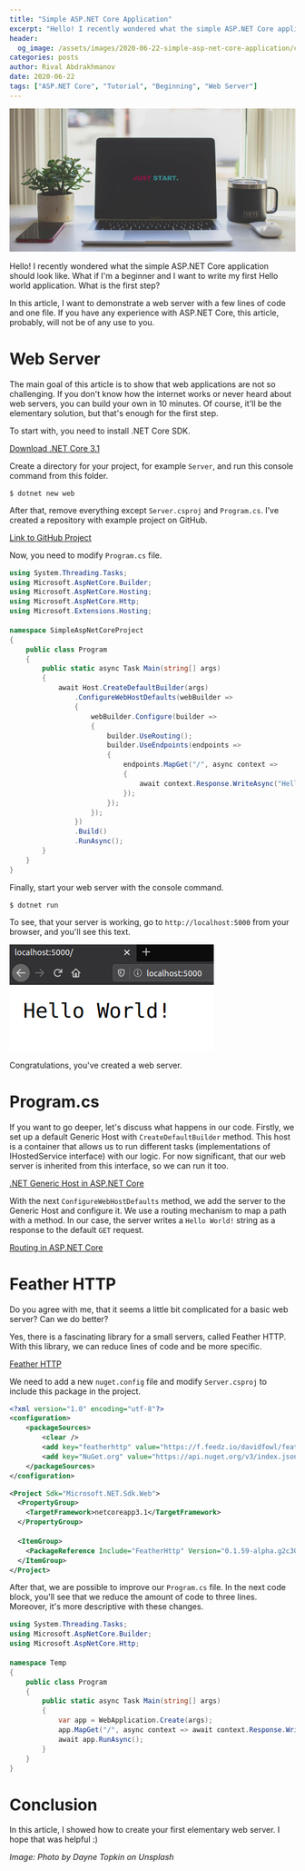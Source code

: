 ```yaml
---
title: "Simple ASP.NET Core Application"
excerpt: "Hello! I recently wondered what the simple ASP.NET Core application should look like. What if I'm a beginner and I want to write my first Hello world application. What is the first step?"
header:
  og_image: /assets/images/2020-06-22-simple-asp-net-core-application/cover.jpg
categories: posts
author: Rival Abdrakhmanov
date: 2020-06-22
tags: ["ASP.NET Core", "Tutorial", "Beginning", "Web Server"]
---
```


![Title image](/assets/images/2020-06-22-simple-asp-net-core-application/cover.jpg)

Hello! I recently wondered what the simple ASP.NET Core application should look like. What if I'm a beginner and I want to write my first Hello world application. What is the first step?

In this article, I want to demonstrate a web server with a few lines of code and one file. If you have any experience with ASP.NET Core, this article, probably, will not be of any use to you.

# Web Server 
The main goal of this article is to show that web applications are not so challenging. If you don't know how the internet works or never heard about web servers, you can build your own in 10 minutes. Of course, it'll be the elementary solution, but that's enough for the first step.

To start with, you need to install .NET Core SDK. 

[Download .NET Core 3.1](https://dotnet.microsoft.com/download/dotnet-core/3.1)

Create a directory for your project, for example `Server`, and run this console command from this folder.

```
$ dotnet new web
```

After that, remove everything except `Server.csproj` and `Program.cs`. I've created a repository with example project on GitHub.

[Link to GitHub Project](https://github.com/rafaelldi/SimpleAspNetCoreProject)

Now, you need to modify `Program.cs` file. 

```csharp
using System.Threading.Tasks;
using Microsoft.AspNetCore.Builder;
using Microsoft.AspNetCore.Hosting;
using Microsoft.AspNetCore.Http;
using Microsoft.Extensions.Hosting;

namespace SimpleAspNetCoreProject
{
    public class Program
    {
        public static async Task Main(string[] args)
        {
            await Host.CreateDefaultBuilder(args)
                .ConfigureWebHostDefaults(webBuilder =>
                {
                    webBuilder.Configure(builder =>
                    {
                        builder.UseRouting();
                        builder.UseEndpoints(endpoints =>
                        {
                            endpoints.MapGet("/", async context =>
                            {
                                await context.Response.WriteAsync("Hello World!");
                            });
                        });
                    });
                })
                .Build()
                .RunAsync();
        }
    }
}
```

Finally, start your web server with the console command.

```
$ dotnet run
```

To see, that your server is working, go to `http://localhost:5000` from your browser, and you'll see this text.

![Hello world from a browser](/assets/images/2020-06-22-simple-asp-net-core-application/hello-world-app.png)

Congratulations, you've created a web server.

# Program.cs
If you want to go deeper, let's discuss what happens in our code. Firstly, we set up a default Generic Host with `CreateDefaultBuilder` method. This host is a container that allows us to run different tasks (implementations of IHostedService interface) with our logic. For now significant, that our web server is inherited from this interface, so we can run it too. 

[.NET Generic Host in ASP.NET Core](https://docs.microsoft.com/en-us/aspnet/core/fundamentals/host/generic-host?view=aspnetcore-3.1)

With the next `ConfigureWebHostDefaults` method, we add the server to the Generic Host and configure it. We use a routing mechanism to map a path with a method. In our case, the server writes a `Hello World!` string as a response to the default `GET` request.

[Routing in ASP.NET Core](https://docs.microsoft.com/en-us/aspnet/core/fundamentals/routing?view=aspnetcore-3.1)

# Feather HTTP
Do you agree with me, that it seems a little bit complicated for a basic web server? Can we do better?

Yes, there is a fascinating library for a small servers, called Feather HTTP. With this library, we can reduce lines of code and be more specific.

[Feather HTTP](https://github.com/featherhttp/framework)

We need to add a new `nuget.config` file and modify `Server.csproj` to include this package in the project.

```xml
<?xml version="1.0" encoding="utf-8"?>
<configuration>
    <packageSources>
        <clear />
        <add key="featherhttp" value="https://f.feedz.io/davidfowl/featherhttp/nuget/index.json" />
        <add key="NuGet.org" value="https://api.nuget.org/v3/index.json" />
    </packageSources>
</configuration>
```

```xml
<Project Sdk="Microsoft.NET.Sdk.Web">
  <PropertyGroup>
    <TargetFramework>netcoreapp3.1</TargetFramework>
  </PropertyGroup>

  <ItemGroup>
    <PackageReference Include="FeatherHttp" Version="0.1.59-alpha.g2c306f941a" />
  </ItemGroup>
</Project>
```

After that, we are possible to improve our `Program.cs` file. In the next code block, you'll see that we reduce the amount of code to three lines. Moreover, it's more descriptive with these changes. 

```csharp
using System.Threading.Tasks;
using Microsoft.AspNetCore.Builder;
using Microsoft.AspNetCore.Http;

namespace Temp
{
    public class Program
    {
        public static async Task Main(string[] args)
        {
            var app = WebApplication.Create(args);
            app.MapGet("/", async context => await context.Response.WriteAsync("Hello World!"));
            await app.RunAsync();
        }
    }
}
```

# Conclusion
In this article, I showed how to create your first elementary web server. I hope that was helpful :)

*Image: Photo by Dayne Topkin on Unsplash*